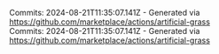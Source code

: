Commits: 2024-08-21T11:35:07.141Z - Generated via https://github.com/marketplace/actions/artificial-grass
<br>
Commits: 2024-08-21T11:35:07.141Z - Generated via https://github.com/marketplace/actions/artificial-grass
<br>
